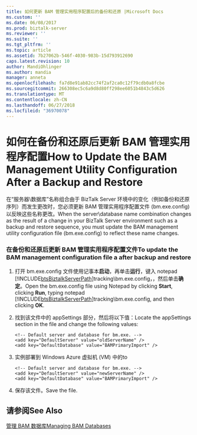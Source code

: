 ```yaml
---
title: 如何更新 BAM 管理实用程序配置后的备份和还原 |Microsoft Docs
ms.custom: ''
ms.date: 06/08/2017
ms.prod: biztalk-server
ms.reviewer: ''
ms.suite: ''
ms.tgt_pltfrm: ''
ms.topic: article
ms.assetid: 7b27062b-546f-4030-983b-15d793912690
caps.latest.revision: 10
author: MandiOhlinger
ms.author: mandia
manager: anneta
ms.openlocfilehash: fa7d8e91ab82cc74f2af2ca0c12f79cdb0a8fcbe
ms.sourcegitcommit: 266308ec5c6a9d8d80ff298ee6051b4843c5d626
ms.translationtype: MT
ms.contentlocale: zh-CN
ms.lasthandoff: 06/27/2018
ms.locfileid: "36970078"
---
```

# <a name="how-to-update-the-bam-management-utility-configuration-after-a-backup-and-restore"></a><span data-ttu-id="93164-102">如何在备份和还原后更新 BAM 管理实用程序配置</span><span class="sxs-lookup"><span data-stu-id="93164-102">How to Update the BAM Management Utility Configuration After a Backup and Restore</span></span>
<span data-ttu-id="93164-103">在“服务器\数据库”名称组合由于 BizTalk Server 环境中的变化（例如备份和还原序列）而发生更改时，您必须更新 BAM 管理实用程序配置文件 (bm.exe.config) 以反映这些名称更改。</span><span class="sxs-lookup"><span data-stu-id="93164-103">When the server\database name combination changes as the result of a change in your BizTalk Server environment such as a backup and restore sequence, you must update the BAM management utility configuration file (bm.exe.config) to reflect these name changes.</span></span>  
  
### <a name="to-update-the-bam-management-configuration-file-a-after-backup-and-restore"></a><span data-ttu-id="93164-104">在备份和还原后更新 BAM 管理实用程序配置文件</span><span class="sxs-lookup"><span data-stu-id="93164-104">To update the BAM management configuration file a after backup and restore</span></span>  
  
1. <span data-ttu-id="93164-105">打开 bm.exe.config 文件使用记事本**启动**，再单击**运行**，键入 notepad [!INCLUDE[btsBiztalkServerPath](../includes/btsbiztalkserverpath-md.md)]tracking\bm.exe.config，，然后单击**确定**。</span><span class="sxs-lookup"><span data-stu-id="93164-105">Open the bm.exe.config file using Notepad by clicking **Start**, clicking **Run**, typing notepad [!INCLUDE[btsBiztalkServerPath](../includes/btsbiztalkserverpath-md.md)]tracking\bm.exe.config, and then clicking **OK**.</span></span>  
  
2. <span data-ttu-id="93164-106">找到该文件中的 appSettings 部分，然后将以下值：</span><span class="sxs-lookup"><span data-stu-id="93164-106">Locate the appSettings section in the file and change the following values:</span></span>  
  
   ```  
   <!-- Default server and database for bm.exe. -->  
   <add key="DefaultServer" value="oldServerName" />  
   <add key="DefaultDatabase" value="BAMPrimaryImport" />  
   ```  
  
3. <span data-ttu-id="93164-107">实例部署到 Windows Azure 虚拟机 (VM) 中的</span><span class="sxs-lookup"><span data-stu-id="93164-107">to</span></span>  
  
   ```  
   <!-- Default server and database for bm.exe. -->  
   <add key="DefaultServer" value="newServerName" />  
   <add key="DefaultDatabase" value="BAMPrimaryImport" />  
   ```  
  
4. <span data-ttu-id="93164-108">保存该文件。</span><span class="sxs-lookup"><span data-stu-id="93164-108">Save the file.</span></span>  
  
## <a name="see-also"></a><span data-ttu-id="93164-109">请参阅</span><span class="sxs-lookup"><span data-stu-id="93164-109">See Also</span></span>  
 [<span data-ttu-id="93164-110">管理 BAM 数据库</span><span class="sxs-lookup"><span data-stu-id="93164-110">Managing BAM Databases</span></span>](../core/managing-bam-databases.md)